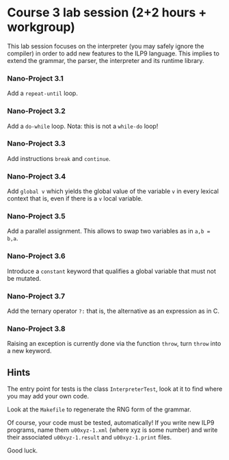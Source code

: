 
Course 3 lab session (2+2 hours + workgroup)
==============================

This lab session focuses on the interpreter (you may safely ignore the
compiler) in order to add new features to the ILP9 language. This
implies to extend the grammar, the parser, the interpreter and its
runtime library.

### Nano-Project 3.1 ###

Add a `repeat-until` loop.

### Nano-Project 3.2 ###

Add a `do-while` loop. Nota: this is not a `while-do` loop!

### Nano-Project 3.3 ###

Add instructions `break` and `continue`. 

### Nano-Project 3.4 ###

Add `global v` which yields the global value of the variable `v` in
every lexical context that is, even if there is a `v` local variable.

### Nano-Project 3.5 ###

Add a parallel assignment. This allows to swap two variables as in
`a,b = b,a`.

### Nano-Project 3.6 ###

Introduce a `constant` keyword that qualifies a global variable that
must not be mutated.

### Nano-Project 3.7 ###

Add the ternary operator `?:` that is, the alternative as an
expression as in C.

### Nano-Project 3.8 ###

Raising an exception is currently done via the function `throw`, turn
`throw` into a new keyword.


Hints
-----

The entry point for tests is the class `InterpreterTest`, look at it
to find where you may add your own code.

Look at the `Makefile` to regenerate the RNG form of the grammar.

Of course, your code must be tested, automatically! If you write new
ILP9 programs, name them `u00xyz-1.xml` (where xyz is some number) and
write their associated `u00xyz-1.result` and `u00xyz-1.print` files.

Good luck.

